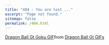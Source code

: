 ```yaml
---
title: "404 - You are lost ..."
excerpt: "Page not found."
sitemap: false
permalink: /404.html
---
```



<div class="tenor-gif-embed" data-postid="25069153" data-share-method="host" data-aspect-ratio="1.33333" data-width="100%"><a href="https://tenor.com/view/lost-in-translation-lost-in-translation-gifs-scarlet-johansson-bill-murray-rest-gif-8607823">Dragon Ball Gt Goku GIF</a>from <a href="https://tenor.com/search/lost+in+translation-gifs">Dragon Ball Gt GIFs</a></div> <script type="text/javascript" async src="https://tenor.com/embed.js"></script>

<!-- 
<script type="text/javascript">
  const gifs = [
    { id: '26737466', url: 'https://tenor.com/view/julie-delpy-before-sunset-gif-26737466' },
    { id: '8607823', url: 'https://tenor.com/view/lost-in-translation-lost-in-translation-gifs-scarlet-johansson-bill-murray-rest-gif-8607823' },
    { id: '7999749', url: 'https://tenor.com/view/ewan-mc-gregor-gif-7999749' },
    { id: '3927475', url: 'https://tenor.com/view/hank-moody-gif-3927475' },
    { id: '9973481', url: 'https://tenor.com/view/mr-robot-looking-around-gif-9973481' },
    { id: '22160592', url: 'https://tenor.com/view/bojack-gif-22160592' },
    { id: '18581730', url: 'https://tenor.com/view/the-office-michael-scott-im-okay-im-alright-im-fine-gif-18581730' },
    { id: '22858957', url: 'https://tenor.com/view/outer-wilds-gif-22858957' },
    { id: '16729952', url: 'https://tenor.com/view/fist-pump-the-breakfast-club-john-bender-judd-nelson-gif-16729952' },
    { id: '24753238', url: 'https://tenor.com/view/sopranos-memes-sopranos-tony-soprano-meme-pulp-gif-24753238' },
    { id: '22319326', url: 'https://tenor.com/view/once-upon-a-time-in-america-sergio-leone-noodles-dominic-robert-de-niro-gif-22319326' },
    { id: '17146556', url: 'https://tenor.com/fr/view/celebrate-good-times-celebration-goal-happy-gif-17146556' },
    { id: '13032650', url: 'https://tenor.com/view/chorizombi-umma-thurman-john-travolta-gif-13032650' },
    { id: '27670531', url: 'https://tenor.com/view/tuco-tuco-smile-smile-cigar-the-good-the-bad-the-ugly-gif-27670531' },
    { id: '20424687', url: 'https://tenor.com/view/opening-bell-ding-ding-gif-20424687' },
    { id: '276326837', url: 'https://tenor.com/view/mgsv-big-boss-ocelot-give-me-a-light-cigar-gif-276326837' },
    { id: '19968647', url: 'https://tenor.com/view/american-psycho-gif-19968647' },
    { id: '3017011060640084636', url: 'https://tenor.com/view/tomahoop-gif-3017011060640084636' },
    { id: '23566617', url: 'https://tenor.com/view/gifs-hungry-gif-23566617' },
    { id: '3522825', url: 'https://tenor.com/view/letshookup-kiss-cigarette-gif-3522825' },
    { id: '26826115', url: 'https://tenor.com/view/lino-ventura-ventura-guerrin-aldo-la-classe-draguer-palge-gif-26826115' },
    { id: '23560128', url: 'https://tenor.com/view/anakin-skywalker-star-wars-may-gif-23560128' },
    { id: '25069153', url: 'https://tenor.com/view/dragon-ball-gt-goku-goten-gif-25069153' },
    { id: '21135937', url: 'https://tenor.com/view/korosensei-door-close-closed-closing-gif-21135937' }
  ]; -->